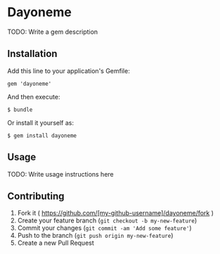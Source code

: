 # Dayoneme

TODO: Write a gem description

## Installation

Add this line to your application's Gemfile:

    gem 'dayoneme'

And then execute:

    $ bundle

Or install it yourself as:

    $ gem install dayoneme

## Usage

TODO: Write usage instructions here

## Contributing

1. Fork it ( https://github.com/[my-github-username]/dayoneme/fork )
2. Create your feature branch (`git checkout -b my-new-feature`)
3. Commit your changes (`git commit -am 'Add some feature'`)
4. Push to the branch (`git push origin my-new-feature`)
5. Create a new Pull Request
